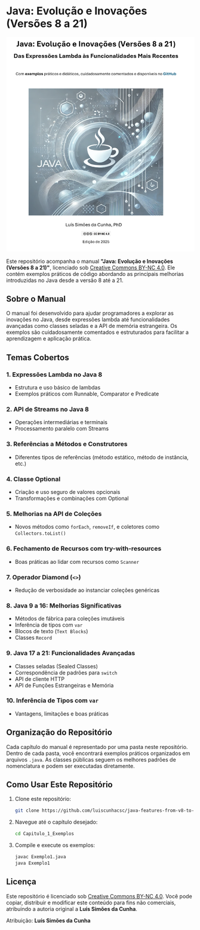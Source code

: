 # Java: Evolução e Inovações (Versões 8 a 21)

![Capa do Manual](capa-manual-java.png)

Este repositório acompanha o manual **"Java: Evolução e Inovações (Versões 8 a 21)"**, licenciado sob [Creative Commons BY-NC 4.0](https://creativecommons.org/licenses/by-nc/4.0/). Ele contém exemplos práticos de código abordando as principais melhorias introduzidas no Java desde a versão 8 até a 21.

## Sobre o Manual
O manual foi desenvolvido para ajudar programadores a explorar as inovações no Java, desde expressões lambda até funcionalidades avançadas como classes seladas e a API de memória estrangeira. Os exemplos são cuidadosamente comentados e estruturados para facilitar a aprendizagem e aplicação prática.

## Temas Cobertos
### 1. **Expressões Lambda no Java 8**
- Estrutura e uso básico de lambdas
- Exemplos práticos com Runnable, Comparator e Predicate

### 2. **API de Streams no Java 8**
- Operações intermediárias e terminais
- Processamento paralelo com Streams

### 3. **Referências a Métodos e Construtores**
- Diferentes tipos de referências (método estático, método de instância, etc.)

### 4. **Classe Optional**
- Criação e uso seguro de valores opcionais
- Transformações e combinações com Optional

### 5. **Melhorias na API de Coleções**
- Novos métodos como `forEach`, `removeIf`, e coletores como `Collectors.toList()`

### 6. **Fechamento de Recursos com try-with-resources**
- Boas práticas ao lidar com recursos como `Scanner`

### 7. **Operador Diamond (`<>`)**
- Redução de verbosidade ao instanciar coleções genéricas

### 8. **Java 9 a 16: Melhorias Significativas**
- Métodos de fábrica para coleções imutáveis
- Inferência de tipos com `var`
- Blocos de texto (`Text Blocks`)
- Classes `Record`

### 9. **Java 17 a 21: Funcionalidades Avançadas**
- Classes seladas (Sealed Classes)
- Correspondência de padrões para `switch`
- API de cliente HTTP
- API de Funções Estrangeiras e Memória

### 10. **Inferência de Tipos com `var`**
- Vantagens, limitações e boas práticas

## Organização do Repositório
Cada capítulo do manual é representado por uma pasta neste repositório. Dentro de cada pasta, você encontrará exemplos práticos organizados em arquivos `.java`. As classes públicas seguem os melhores padrões de nomenclatura e podem ser executadas diretamente.

## Como Usar Este Repositório
1. Clone este repositório:
   ```bash
   git clone https://github.com/luiscunhacsc/java-features-from-v8-to-now.git
   ```
2. Navegue até o capítulo desejado:
   ```bash
   cd Capitulo_1_Exemplos
   ```
3. Compile e execute os exemplos:
   ```bash
   javac Exemplo1.java
   java Exemplo1
   ```

## Licença
Este repositório é licenciado sob [Creative Commons BY-NC 4.0](https://creativecommons.org/licenses/by-nc/4.0/). Você pode copiar, distribuir e modificar este conteúdo para fins não comerciais, atribuindo a autoria original a **Luís Simões da Cunha**.

Atribuição: **Luís Simões da Cunha**

